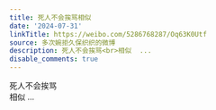 ```yaml
---
title: 死人不会挨骂相似
date: '2024-07-31'
linkTitle: https://weibo.com/5286768287/Oq63K0Utf
source: 多次婉拒久保织织的微博
description: 死人不会挨骂<br>相似  ...
disable_comments: true
---
```

死人不会挨骂<br>相似  ...